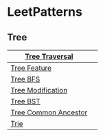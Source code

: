 # LeetPatterns

## Tree

| [Tree Traversal](tree_traversal.md) |     |
| ------------------------------------- | --- |
| [Tree Feature](tree_feature.md)                   |     |
| [Tree BFS](tree_bfs.md)                                  |     |
| [Tree Modification](tree_modification.md)                                  |     |
| [Tree BST](tree_bst.md)                                  |     |
| [Tree Common Ancestor](tree_common_ancestor.md) |     |
| [Trie](tree_trie.md) |     |
